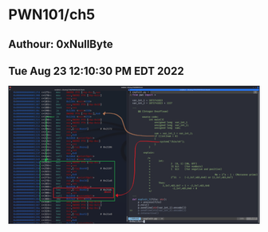 # PWN101/ch5
## Authour: 0xNullByte
## Tue Aug 23 12:10:30 PM EDT 2022
	         
![](img/20220819005123.png)

